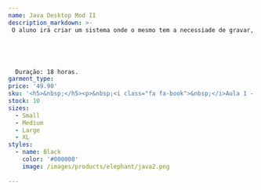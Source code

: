 ```yaml
---
name: Java Desktop Mod II
description_markdown: >-
 O aluno irá criar um sistema onde o mesmo tem a necessiade de gravar, editar, excluir e perquisar dados, tudo utilizando o banco de dados PostgreSQL.





  Duração: 18 horas.
garment_type:
price: '49.90'
sku: '<h5>&nbsp;</h5><p>&nbsp;<i class="fa fa-book">&nbsp;</i>Aula 1 -  Introdução - Banco de Dados</p><p>&nbsp;<i class="fa fa-book">&nbsp;</i>Aula 2 - Administração do PostgreSQL</p><p>&nbsp;<i class="fa fa-book">&nbsp;</i>Aula 3 - Instruções e Sintaxe SQL</p><p>&nbsp;<i class="fa fa-book">&nbsp;</i>Aula 4 - Sistemas em Java Usando Banco de Dados</p><p>&nbsp;<i class="fa fa-book">&nbsp;</i>Aula 5 - Controle de Estoque</p><p>&nbsp;<i class="fa fa-book">&nbsp;</i>Aula 6 - Controle de Estoque - Continuação</p><p>&nbsp;<i class="fa fa-book">&nbsp;</i>Aula 7 - Controle de Estoque - Continuação</p><p>&nbsp;<i class="fa fa-book">&nbsp;</i>Aula 8 - Controle de Estoque - Relatório de Estoque</p><p>&nbsp;<i class="fa fa-book">&nbsp;</i>Aula 9 - JHospital</p><p>&nbsp;<i class="fa fa-book">&nbsp;</i>Aula 10 - JHospital - View</p><p>&nbsp;<i class="fa fa-book">&nbsp;</i>Aula 11 - JHospital - Cadastro View</p><p>&nbsp;<i class="fa fa-book">&nbsp;</i>Aula 12 - JHospital - Consultas View</p><p>&nbsp;<i class="fa fa-book">&nbsp;</i>Aula 13 - JHospital - conexão com o Banco de Dados </p><p>&nbsp;<i class="fa fa-book">&nbsp;</i>Aula 14 - JHospital - Regras de Negócio - Cadastro</p><p>&nbsp;<i class="fa fa-book">&nbsp;</i>Aula 15 - JHospital - Regras de Negocio - Consulta</p><p>&nbsp;<i class="fa fa-book">&nbsp;</i>Aula 16 - JHospital - Apagando Dados</p><p>&nbsp;<i class="fa fa-book">&nbsp;</i>Aula 17 - JHospital - Editando Dados</p><p>&nbsp;<i class="fa fa-book">&nbsp;</i>Aula 18 - Avaliação Final</p>'
stock: 10
sizes:
  - Small
  - Medium
  - Large
  - XL
styles:
  - name: Black
    color: '#000000'
    image: /images/products/elephant/java2.png
  
---
```

